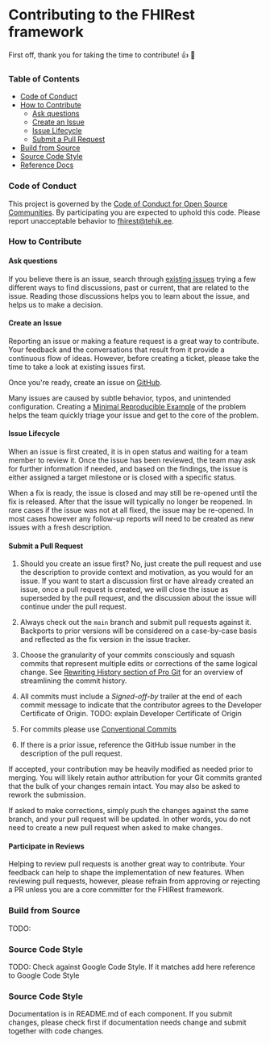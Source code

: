 # Contributing  to the FHIRest framework
First off, thank you for taking the time to contribute! :+1: :tada:

### Table of Contents

* [Code of Conduct](#code-of-conduct)
* [How to Contribute](#how-to-contribute)
  * [Ask questions](#ask-questions)
  * [Create an Issue](#create-an-issue)
  * [Issue Lifecycle](#issue-lifecycle)
  * [Submit a Pull Request](#submit-a-pull-request)
* [Build from Source](#build-from-source)
* [Source Code Style](#source-code-style)
* [Reference Docs](#reference-docs)

### Code of Conduct

This project is governed by the [Code of Conduct for Open Source Communities](https://www.contributor-covenant.org/).
By participating you are expected to uphold this code.
Please report unacceptable behavior to fhirest@tehik.ee.

### How to Contribute

#### Ask questions

If you believe there is an issue, search through
[existing issues](https://github.com/fhirest/fhirest/issues) trying a
few different ways to find discussions, past or current, that are related to the issue.
Reading those discussions helps you to learn about the issue, and helps us to make a
decision.


#### Create an Issue

Reporting an issue or making a feature request is a great way to contribute. Your feedback
and the conversations that result from it provide a continuous flow of ideas. However,
before creating a ticket, please take the time to take a look at existing issues first.

Once you're ready, create an issue on [GitHub](https://github.com/fhirest/fhirest/issues).

Many issues are caused by subtle behavior, typos, and unintended configuration.
Creating a [Minimal Reproducible Example](https://stackoverflow.com/help/minimal-reproducible-example)
 of the problem helps the team quickly triage your issue and get to the core of the problem.

#### Issue Lifecycle

When an issue is first created, it is in open status and waiting for a team member to review it.
Once the issue has been reviewed, the team may ask for further
information if needed, and based on the findings, the issue is either assigned a target
milestone or is closed with a specific status.

When a fix is ready, the issue is closed and may still be re-opened until the fix is
released. After that the issue will typically no longer be reopened. In rare cases if the
issue was not at all fixed, the issue may be re-opened. In most cases however any
follow-up reports will need to be created as new issues with a fresh description.

#### Submit a Pull Request

1. Should you create an issue first? No, just create the pull request and use the
description to provide context and motivation, as you would for an issue. If you want
to start a discussion first or have already created an issue, once a pull request is
created, we will close the issue as superseded by the pull request, and the discussion
about the issue will continue under the pull request.

1. Always check out the `main` branch and submit pull requests against it.
Backports to prior versions will be considered on a case-by-case basis and reflected as
the fix version in the issue tracker.

1. Choose the granularity of your commits consciously and squash commits that represent
multiple edits or corrections of the same logical change. See
[Rewriting History section of Pro Git](https://git-scm.com/book/en/Git-Tools-Rewriting-History)
for an overview of streamlining the commit history.

1. All commits must include a _Signed-off-by_ trailer at the end of each commit message
to indicate that the contributor agrees to the Developer Certificate of Origin.
TODO: explain Developer Certificate of Origin

1. For commits please use [Conventional Commits](https://www.conventionalcommits.org/)

1. If there is a prior issue, reference the GitHub issue number in the description of the
pull request.

If accepted, your contribution may be heavily modified as needed prior to merging.
You will likely retain author attribution for your Git commits granted that the bulk of
your changes remain intact. You may also be asked to rework the submission.

If asked to make corrections, simply push the changes against the same branch, and your
pull request will be updated. In other words, you do not need to create a new pull request
when asked to make changes.

#### Participate in Reviews

Helping to review pull requests is another great way to contribute. Your feedback
can help to shape the implementation of new features. When reviewing pull requests,
however, please refrain from approving or rejecting a PR unless you are a core
committer for the FHIRest framework.

### Build from Source

TODO:

### Source Code Style

TODO: Check against Google Code Style. If it matches add here reference to Google Code Style

### Source Code Style

Documentation is in README.md of each component. If you submit changes, please check first if documentation needs change and submit together with code changes.
